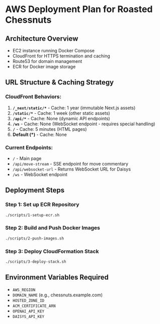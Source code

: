 # AWS Deployment Plan for Roasted Chessnuts

## Architecture Overview
- EC2 instance running Docker Compose
- CloudFront for HTTPS termination and caching
- Route53 for domain management
- ECR for Docker image storage

## URL Structure & Caching Strategy

### CloudFront Behaviors:
1. **`/_next/static/*`** - Cache: 1 year (immutable Next.js assets)
2. **`/static/*`** - Cache: 1 week (other static assets)
3. **`/api/*`** - Cache: None (dynamic API endpoints)
4. **`/ws`** - Cache: None (WebSocket endpoint - requires special handling)
5. **`/`** - Cache: 5 minutes (HTML pages)
6. **Default (*)** - Cache: None

### Current Endpoints:
- `/` - Main page
- `/api/move-stream` - SSE endpoint for move commentary
- `/api/websocket-url` - Returns WebSocket URL for Daisys
- `/ws` - WebSocket endpoint

## Deployment Steps

### Step 1: Set up ECR Repository
```bash
./scripts/1-setup-ecr.sh
```

### Step 2: Build and Push Docker Images
```bash
./scripts/2-push-images.sh
```

### Step 3: Deploy CloudFormation Stack
```bash
./scripts/3-deploy-stack.sh
```

## Environment Variables Required
- `AWS_REGION`
- `DOMAIN_NAME` (e.g., chessnuts.example.com)
- `HOSTED_ZONE_ID`
- `ACM_CERTIFICATE_ARN`
- `OPENAI_API_KEY`
- `DAISYS_API_KEY`